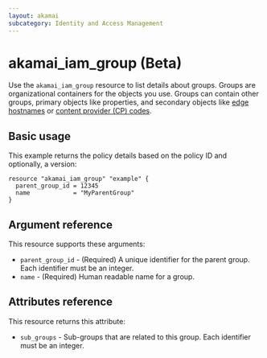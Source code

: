 ```yaml
---
layout: akamai
subcategory: Identity and Access Management
---
```


# akamai_iam_group (Beta)

Use the `akamai_iam_group` resource to list details about groups. Groups are organizational containers for the objects you use.  Groups can contain other groups, primary objects like properties, and secondary objects like [edge hostnames](../resources/edge_hostname.md) or [content provider (CP) codes](../resources/cp_code.md).

## Basic usage

This example returns the policy details based on the policy ID and optionally, a version:

```hcl
resource "akamai_iam_group" "example" {
  parent_group_id = 12345
  name            = "MyParentGroup"
}
```

## Argument reference

This resource supports these arguments:

* `parent_group_id` - (Required) A unique identifier for the parent group. Each identifier must be an integer.
* `name` - (Required) Human readable name for a group.


## Attributes reference

This resource returns this attribute:

* `sub_groups` - Sub-groups that are related to this group. Each identifier must be an integer.
